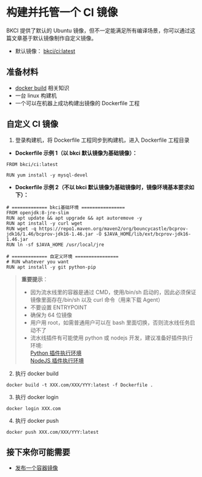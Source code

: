 # 构建并托管一个 CI 镜像

BKCI 提供了默认的 Ubuntu 镜像，但不一定能满足所有编译场景，你可以通过这篇文章基于默认镜像制作自定义镜像。

- 默认镜像： [bkci/ci:latest](https://github.com/TencentBlueKing/ci-base-images/blob/master/ci-build/Dockerfile)

## 准备材料

- [docker build](https://docs.docker.com/engine/reference/commandline/build/) 相关知识
- 一台 linux 构建机
- 一个可以在机器上成功构建出镜像的 Dockerfile 工程

## 自定义 CI 镜像

1. 登录构建机，将 Dockerfile 工程同步到构建机，进入 Dockerfile 工程目录

- **Dockerfile 示例 1（以 bkci 默认镜像为基础镜像）：**

```CMD
FROM bkci/ci:latest

RUN yum install -y mysql-devel
```

- **Dockerfile 示例 2（不以 bkci 默认镜像为基础镜像时，镜像环境基本要求如下）：**

```CMD
# ============= bkci基础环境 ================
FROM openjdk:8-jre-slim
RUN apt update && apt upgrade && apt autoremove -y
RUN apt install -y curl wget
RUN wget -q https://repo1.maven.org/maven2/org/bouncycastle/bcprov-jdk16/1.46/bcprov-jdk16-1.46.jar -O $JAVA_HOME/lib/ext/bcprov-jdk16-1.46.jar
RUN ln -sf $JAVA_HOME /usr/local/jre

# ============= 自定义环境 ================
# RUN whatever you want
RUN apt install -y git python-pip

```

> **重要提示**：
>
> - 因为流水线里的容器是通过 CMD，使用/bin/sh 启动的，因此必须保证镜像里面存在/bin/sh 以及 curl 命令（用来下载 Agent）
> - 不要设置 ENTRYPOINT
> - 确保为 64 位镜像
> - 用户用 root，如需普通用户可以在 bash 里面切换，否则流水线任务启动不了
> - 流水线插件有可能使用 python 或 nodejs 开发，建议准备好插件执行环境:
<br/>[Python 插件执行环境](../../../Developer/plugins/plugin-dev-env/prepare-python.md)
<br/>[NodeJS 插件执行环境](../../../Developer/plugins/plugin-dev-env//prepare-node.md)

2. 执行 docker build

```CMD
docker build -t XXX.com/XXX/YYY:latest -f Dockerfile .
```

3. 执行 docker login

```CMD
docker login XXX.com
```

4. 执行 docker push

```CMD
docker push XXX.com/XXX/YYY:latest
```

## 接下来你可能需要

- [发布一个容器镜像](release-new-image.md)
